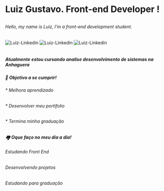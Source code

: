 # Luiz Gustavo. Front-end Developer !

##
###### Hello, my name is Luiz, I'm a front-end development student.

<div>
<img align="center" alt="Luiz-Linkedin" src="https://img.shields.io/badge/LinkedIn-0077B5?style=for-the-badge&logo=linkedin&logoColor=white">
  <img align="center" alt="Luiz-Linkedin" src="https://img.shields.io/badge/Instagram-E4405F?style=for-the-badge&logo=instagram&logoColor=white">
  <img align="center" alt="Luiz-Linkedin" src="https://img.shields.io/badge/Facebook-1877F2?style=for-the-badge&logo=facebook&logoColor=white">
</div> 
<br>

##### Atualmente estou cursando analise desenvolvimento de sistemas na Anhaguera </p></div>


#####   🚀 Objetivo a se cumprir!                       
######   * Melhora aprendizado
######   * Desenvolver meu portifolio
######   * Termina minha graduação 
##
 ##### 🏘️ Oque faço no meu dia a dia!
######   Estudando Front End
######   Desenvolvendo projetos
######   Estudando para graduação
